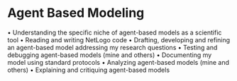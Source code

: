 # Agent Based Modeling

• Understanding the specific niche of agent-based models as a scientific tool
• Reading and writing NetLogo code
• Drafting, developing and refining an agent-based model addressing my research questions
• Testing and debugging agent-based models (mine and others)
• Documenting my model using standard protocols
• Analyzing agent-based models (mine and others)
• Explaining and critiquing agent-based models

